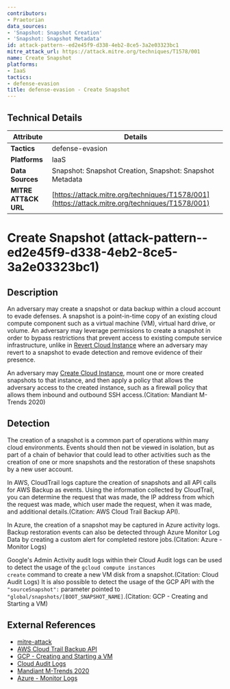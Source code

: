 ```yaml
---
contributors:
- Praetorian
data_sources:
- 'Snapshot: Snapshot Creation'
- 'Snapshot: Snapshot Metadata'
id: attack-pattern--ed2e45f9-d338-4eb2-8ce5-3a2e03323bc1
mitre_attack_url: https://attack.mitre.org/techniques/T1578/001
name: Create Snapshot
platforms:
- IaaS
tactics:
- defense-evasion
title: defense-evasion - Create Snapshot
---
```


## Technical Details

| Attribute | Details |
|-----------|----------|
| **Tactics** | defense-evasion |
| **Platforms** | IaaS |
| **Data Sources** | Snapshot: Snapshot Creation, Snapshot: Snapshot Metadata |
| **MITRE ATT&CK URL** | [https://attack.mitre.org/techniques/T1578/001](https://attack.mitre.org/techniques/T1578/001) |

# Create Snapshot (attack-pattern--ed2e45f9-d338-4eb2-8ce5-3a2e03323bc1)

## Description
An adversary may create a snapshot or data backup within a cloud account to evade defenses. A snapshot is a point-in-time copy of an existing cloud compute component such as a virtual machine (VM), virtual hard drive, or volume. An adversary may leverage permissions to create a snapshot in order to bypass restrictions that prevent access to existing compute service infrastructure, unlike in [Revert Cloud Instance](https://attack.mitre.org/techniques/T1578/004) where an adversary may revert to a snapshot to evade detection and remove evidence of their presence.

An adversary may [Create Cloud Instance](https://attack.mitre.org/techniques/T1578/002), mount one or more created snapshots to that instance, and then apply a policy that allows the adversary access to the created instance, such as a firewall policy that allows them inbound and outbound SSH access.(Citation: Mandiant M-Trends 2020)

## Detection
The creation of a snapshot is a common part of operations within many cloud environments. Events should then not be viewed in isolation, but as part of a chain of behavior that could lead to other activities such as the creation of one or more snapshots and the restoration of these snapshots by a new user account.

In AWS, CloudTrail logs capture the creation of snapshots and all API calls for AWS Backup as events. Using the information collected by CloudTrail, you can determine the request that was made, the IP address from which the request was made, which user made the request, when it was made, and additional details.(Citation: AWS Cloud Trail Backup API).

In Azure, the creation of a snapshot may be captured in Azure activity logs. Backup restoration events can also be detected through Azure Monitor Log Data by creating a custom alert for completed restore jobs.(Citation: Azure - Monitor Logs)

Google's Admin Activity audit logs within their Cloud Audit logs can be used to detect the usage of the <code>gcloud compute instances create</code> command to create a new VM disk from a snapshot.(Citation: Cloud Audit Logs) It is also possible to detect the usage of the GCP API with the <code>"sourceSnapshot":</code> parameter pointed to <code>"global/snapshots/[BOOT_SNAPSHOT_NAME]</code>.(Citation: GCP - Creating and Starting a VM)

## External References
- [mitre-attack](https://attack.mitre.org/techniques/T1578/001)
- [AWS Cloud Trail Backup API](https://docs.aws.amazon.com/aws-backup/latest/devguide/logging-using-cloudtrail.html)
- [GCP - Creating and Starting a VM](https://cloud.google.com/compute/docs/instances/create-start-instance#api_2)
- [Cloud Audit Logs](https://cloud.google.com/logging/docs/audit#admin-activity)
- [Mandiant M-Trends 2020](https://www.mandiant.com/sites/default/files/2021-09/mtrends-2020.pdf)
- [Azure - Monitor Logs](https://docs.microsoft.com/en-us/azure/backup/backup-azure-monitoring-use-azuremonitor)
